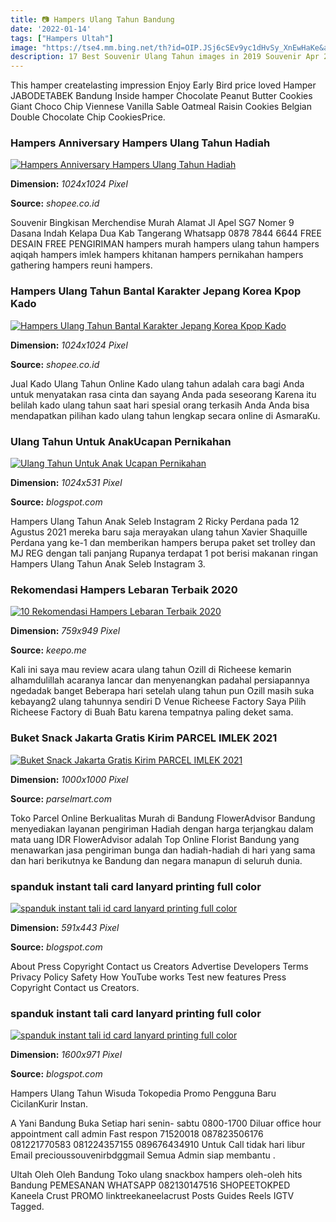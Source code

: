 ```yaml
---
title: 📷 Hampers Ulang Tahun Bandung
date: '2022-01-14'
tags: ["Hampers Ultah"]
image: "https://tse4.mm.bing.net/th?id=OIP.JSj6cSEv9yc1dHvSy_XnEwHaKe&amp;pid=15.1"
description: 17 Best Souvenir Ulang Tahun images in 2019 Souvenir Apr 27 2019 Aneka perlengkapan souvenir ulang tahun anak souvenir tasyakuran souvenir aqiqah souvenir ga
---
```




This hamper createlasting impression Enjoy Early Bird price loved Hamper JABODETABEK Bandung Inside hamper Chocolate Peanut Butter Cookies Giant Choco Chip Viennese Vanilla Sable Oatmeal Raisin Cookies Belgian Double Chocolate Chip CookiesPrice.



### Hampers Anniversary Hampers Ulang Tahun Hadiah 

[![Hampers Anniversary  Hampers Ulang Tahun  Hadiah ](https://cf.shopee.co.id/file/db9236b79bc05889ca4974d3a8e01330)](https://cf.shopee.co.id/file/db9236b79bc05889ca4974d3a8e01330)


**Dimension:** _1024x1024 Pixel_ 

**Source:** _shopee.co.id_ 


Souvenir Bingkisan Merchendise Murah Alamat Jl Apel SG7 Nomer 9 Dasana Indah Kelapa Dua Kab Tangerang Whatsapp 0878 7844 6644 FREE DESAIN FREE PENGIRIMAN hampers murah hampers ulang tahun hampers aqiqah hampers imlek hampers khitanan hampers pernikahan hampers gathering hampers reuni hampers.


### Hampers Ulang Tahun Bantal Karakter Jepang Korea Kpop Kado 

[![Hampers Ulang Tahun Bantal Karakter Jepang Korea Kpop Kado ](https://cf.shopee.co.id/file/208af075ccbcc89d90c5f0255ff0b7bd)](https://cf.shopee.co.id/file/208af075ccbcc89d90c5f0255ff0b7bd)


**Dimension:** _1024x1024 Pixel_ 

**Source:** _shopee.co.id_ 


Jual Kado Ulang Tahun Online Kado ulang tahun adalah cara bagi Anda untuk menyatakan rasa cinta dan sayang Anda pada seseorang Karena itu belilah kado ulang tahun saat hari spesial orang terkasih Anda Anda bisa mendapatkan pilihan kado ulang tahun lengkap secara online di AsmaraKu.


### Ulang Tahun Untuk AnakUcapan Pernikahan

[![Ulang Tahun Untuk Anak   Ucapan Pernikahan](https://lh3.googleusercontent.com/proxy/OILtALt5XqhASzv3ywqagDkThvmwekMdSc8AHK3RWC2ObgAHIftwpQ7m3jwVkLf-ZrXk2UxHb2ll_5hgvj2Z6apAuDhY_QwBSj-ECKpiHGRH8MDngnfla9ZjkkcZhLUcB20XzJOSMw=s0-d)](https://lh3.googleusercontent.com/proxy/OILtALt5XqhASzv3ywqagDkThvmwekMdSc8AHK3RWC2ObgAHIftwpQ7m3jwVkLf-ZrXk2UxHb2ll_5hgvj2Z6apAuDhY_QwBSj-ECKpiHGRH8MDngnfla9ZjkkcZhLUcB20XzJOSMw=s0-d)


**Dimension:** _1024x531 Pixel_ 

**Source:** _blogspot.com_ 


Hampers Ulang Tahun Anak Seleb Instagram 2 Ricky Perdana pada 12 Agustus 2021 mereka baru saja merayakan ulang tahun Xavier Shaquille Perdana yang ke-1 dan memberikan hampers berupa paket set trolley dan MJ REG dengan tali panjang Rupanya terdapat 1 pot berisi makanan ringan Hampers Ulang Tahun Anak Seleb Instagram 3.


### Rekomendasi Hampers Lebaran Terbaik 2020

[![10 Rekomendasi Hampers Lebaran Terbaik 2020](https://cdn.keepo.me/images/post/lists/2020/05/13/main-list-image-31104414-4930-4cfe-97ef-1493b1ebf878-9.jpg)](https://cdn.keepo.me/images/post/lists/2020/05/13/main-list-image-31104414-4930-4cfe-97ef-1493b1ebf878-9.jpg)


**Dimension:** _759x949 Pixel_ 

**Source:** _keepo.me_ 


Kali ini saya mau review acara ulang tahun Ozill di Richeese kemarin alhamdulillah acaranya lancar dan menyenangkan padahal persiapannya ngedadak banget Beberapa hari setelah ulang tahun pun Ozill masih suka kebayang2 ulang tahunnya sendiri D Venue Richeese Factory Saya Pilih Richeese Factory di Buah Batu karena tempatnya paling deket sama.


### Buket Snack Jakarta Gratis Kirim PARCEL IMLEK 2021 

[![Buket Snack Jakarta Gratis Kirim  PARCEL IMLEK 2021 ](https://www.parselmart.com/wp-content/uploads/2018/11/4-Copy-2.jpg)](https://www.parselmart.com/wp-content/uploads/2018/11/4-Copy-2.jpg)


**Dimension:** _1000x1000 Pixel_ 

**Source:** _parselmart.com_ 


Toko Parcel Online Berkualitas Murah di Bandung FlowerAdvisor Bandung menyediakan layanan pengiriman Hadiah dengan harga terjangkau dalam mata uang IDR FlowerAdvisor adalah Top Online Florist Bandung yang menawarkan jasa pengiriman bunga dan hadiah-hadiah di hari yang sama dan hari berikutnya ke Bandung dan negara manapun di seluruh dunia.


### spanduk instant tali card lanyard printing full color 

[![spanduk instant tali id card lanyard printing full color ](https://3.bp.blogspot.com/-B8bZNVA_fvo/Up154fnwpcI/AAAAAAAAOqE/2ZhHAZIVvyY/s1600/tali+malaysia+-+arab+saudi+airlines++DSC05889.jpg)](https://3.bp.blogspot.com/-B8bZNVA_fvo/Up154fnwpcI/AAAAAAAAOqE/2ZhHAZIVvyY/s1600/tali+malaysia+-+arab+saudi+airlines++DSC05889.jpg)


**Dimension:** _591x443 Pixel_ 

**Source:** _blogspot.com_ 


About Press Copyright Contact us Creators Advertise Developers Terms Privacy Policy Safety How YouTube works Test new features Press Copyright Contact us Creators.


### spanduk instant tali card lanyard printing full color 

[![spanduk instant tali id card lanyard printing full color ](https://3.bp.blogspot.com/-W9xohqEIAqM/Um3yU6Cik5I/AAAAAAAAOK8/IQVS_xMWlj0/s1600/PTMKP+tali+id+card++copy+EMAIL++copy.jpg)](https://3.bp.blogspot.com/-W9xohqEIAqM/Um3yU6Cik5I/AAAAAAAAOK8/IQVS_xMWlj0/s1600/PTMKP+tali+id+card++copy+EMAIL++copy.jpg)


**Dimension:** _1600x971 Pixel_ 

**Source:** _blogspot.com_ 



Hampers Ulang Tahun Wisuda Tokopedia Promo Pengguna Baru CicilanKurir Instan.


A Yani Bandung Buka Setiap hari senin- sabtu 0800-1700 Diluar office hour appointment call admin Fast respon 71520018 087823506176 081221770583 081224357155 089676434910 Untuk Call tidak hari libur Email precioussouvenirbdggmail Semua Admin siap membantu .


 Ultah Oleh Oleh Bandung Toko ulang snackbox hampers oleh-oleh hits Bandung PEMESANAN WHATSAPP 082130147516 SHOPEETOKPED Kaneela Crust PROMO linktreekaneelacrust Posts Guides Reels IGTV Tagged.




